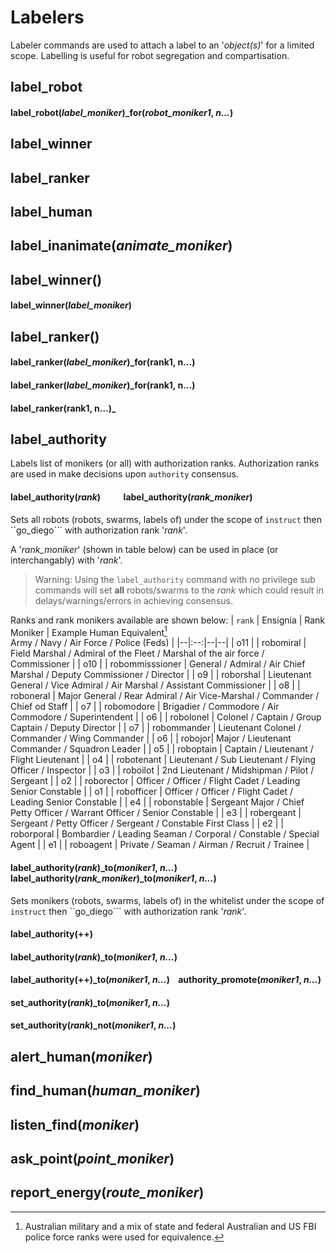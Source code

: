 # Labelers
Labeler commands are used to attach a label to an '*object(s)*' for a limited scope.  Labelling is useful for robot segregation and compartisation.

## label_robot
#### label_robot(*label_moniker*)_for(*robot_moniker1*, *n...*)
## label_winner
## label_ranker
## label_human
## label_inanimate(*animate_moniker*)
## label_winner()
#### label_winner(*label_moniker*)
## label_ranker()
#### label_ranker(*label_moniker*)_for(rank1, n...)
#### label_ranker(*label_moniker*)_for(rank1, n...)

#### label_ranker(rank1, n...)_
## label_authority
Labels list of monikers (or all) with authorization ranks.  Authorization ranks are used in make decisions upon ```authority``` consensus.
#### label_authority(*rank*) &nbsp; &nbsp; &nbsp; &nbsp; &nbsp; label_authority(*rank_moniker*)
Sets all robots (robots, swarms, labels of) under the scope of ```instruct``` then ``go_diego``` with authorization rank '*rank*'.

A '*rank_moniker*' (shown in table below) can be used in place (or interchangably) with '*rank*'.
> Warning:
> Using the ```label_authority``` command with no privilege sub commands will set **all** robots/swarms to the *rank* which could result in delays/warnings/errors in achieving consensus.

Ranks and rank monikers available are shown below:
| ```rank``` | Ensignia | Rank Moniker | Example Human Equivalent[^human_ranks]<br>Army / Navy / Air Force / Police (Feds) |
|--|:--:|--|--|
| o11 | | robomiral | Field Marshal / Admiral of the Fleet / Marshal of the air force / Commissioner |
| o10 | | robommisssioner | General / Admiral / Air Chief Marshal /  Deputy Commissioner / Director |
| o9 | | roborshal | Lieutenant General / Vice Admiral / Air Marshal /  Assistant Commissioner |
| o8 | | roboneral | Major General / Rear Admiral / Air Vice-Marshal / Commander / Chief od Staff |
| o7 | | robomodore | Brigadier / Commodore / Air Commodore / Superintendent |
| o6 | | robolonel | Colonel / Captain / Group Captain / Deputy Director |
| o7 | | robommander | Lieutenant Colonel / Commander / Wing Commander |
| o6 | | robojor| Major / Lieutenant Commander / Squadron Leader |
| o5 | | roboptain | Captain / Lieutenant / Flight Lieutenant |
| o4 | | robotenant | Lieutenant / Sub Lieutenant / Flying Officer / Inspector |
| o3 | | roboilot | 2nd Lieutenant / Midshipman / Pilot / Sergeant |
| o2 | | roborector | Officer / Officer / Flight Cadet / Leading Senior Constable |
| o1 | | robofficer | Officer / Officer / Flight Cadet / Leading Senior Constable |
| e4 | | robonstable | Sergeant Major / Chief Petty Officer / Warrant Officer / Senior Constable |
| e3 | | robergeant | Sergeant /  Petty Officer / Sergeant / Constable First Class |
| e2 | | roborporal | Bombardier / Leading Seaman / Corporal / Constable / Special Agent |
| e1 | | roboagent | Private / Seaman / Airman / Recruit / Trainee |
[^human_ranks]: Australian military and a mix of state and federal Australian and US FBI police force ranks were used for equivalence.
#### label_authority(*rank*)_to(*moniker1*, *n...*) &nbsp; &nbsp; &nbsp; &nbsp; &nbsp; label_authority(*rank_moniker*)_to(*moniker1*, *n...*) 
Sets monikers (robots, swarms, labels of) in the whitelist under the scope of ```instruct``` then ``go_diego``` with authorization rank '*rank*'.
#### label_authority(++)

#### label_authority(*rank*)_to(*moniker1*, *n...*)

####  label_authority(++)_to(*moniker1*, *n...*) &nbsp; &nbsp;authority_promote(*moniker1*, *n...*)

#### set_authority(*rank*)_to(*moniker1*, *n...*)
#### set_authority(*rank*)_not(*moniker1*, *n...*)

## alert_human(*moniker*)

## find_human(*human_moniker*)
## listen_find(*moniker*)





## ask_point(*point_moniker*)

## report_energy(*route_moniker*)





